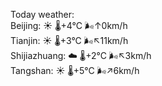 Today weather:  
Beijing: ☀️ 🌡️+4°C 🌬️↑0km/h  
Tianjin: ☀️ 🌡️+3°C 🌬️↖11km/h  
Shijiazhuang: ☁️ 🌡️+2°C 🌬️↖3km/h  
Tangshan: ☀️ 🌡️+5°C 🌬️↗6km/h  
